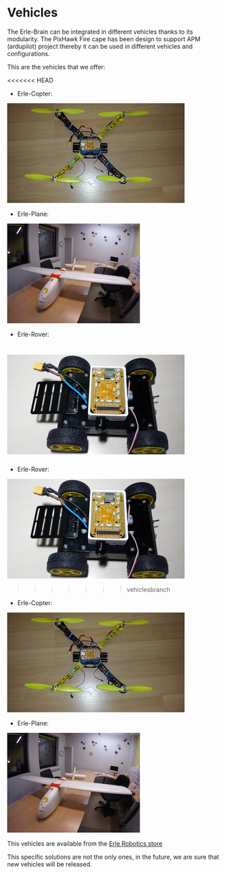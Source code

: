 # Vehicles

The Erle-Brain can be integrated in different vehicles thanks to its modularity. The PixHawk Fire cape has been design to support APM (ardupilot) project thereby it can be used in different vehicles and configurations.

This are the vehicles that we offer:

<<<<<<< HEAD
- Erle-Copter:

![copter](../img/copter.png)


- Erle-Plane:

![plane](../img/plane.jpg)


- Erle-Rover:

![rover](../img/rover.png)
=======
- Erle-Rover:

![rover](../img/rover.png)

>>>>>>> vehiclesbranch

- Erle-Copter:

![copter](../img/copter.png)


- Erle-Plane:

![plane](../img/plane.jpg)


This vehicles are available from the [Erle Robotics store](http://erlerobotics.com/blog/product-category/vehicles/)

This specific solutions are not the only ones, in the future, we are sure that new vehicles will be released.

